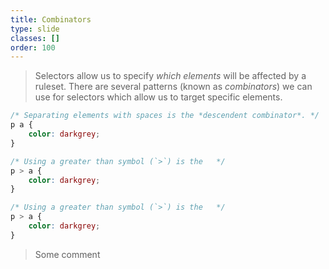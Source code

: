 ```yaml
---
title: Combinators
type: slide
classes: []
order: 100
---
```


>Selectors allow us to specify *which elements* will be affected by a ruleset.
There are several patterns (known as *combinators*) we can use for selectors which allow us to target specific elements.

```css
/* Separating elements with spaces is the *descendent combinator*. */
p a {
    color: darkgrey;
}

/* Using a greater than symbol (`>`) is the   */
p > a {
    color: darkgrey;
}

/* Using a greater than symbol (`>`) is the   */
p > a {
    color: darkgrey;
}
```

> Some comment